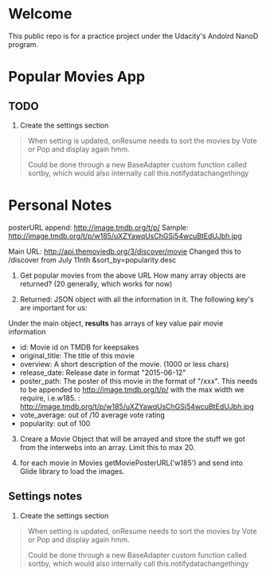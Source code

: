 # Welcome

This public repo is for a practice project under the Udacity's Andoird NanoD program.

# Popular Movies App

## TODO

1. Create the settings section

> When setting is updated, onResume needs to sort the movies by Vote or Pop and display again hmm.
> 
> Could be done through a new BaseAdapter custom function called sortby, which would also internally call this.notifydatachangethingy
> 


# Personal Notes

posterURL append: http://image.tmdb.org/t/p/
Sample: http://image.tmdb.org/t/p/w185/uXZYawqUsChGSj54wcuBtEdUJbh.jpg

Main URL: http://api.themoviedb.org/3/discover/movie
 Changed this to /discover from July 11nth
 &sort_by=popularity.desc

1. Get popular movies from the above URL
    How many array objects are returned? (20 generally, which works for now)

2. Returned: JSON object with all the information in it. The following key's are important for us:

Under the main object, **results** has arrays of key value pair movie information

* id: Movie id on TMDB for keepsakes
* original_title: The title of this movie
* overview: A short description of the movie. (1000 or less chars)
* release_date: Release date in format "2015-06-12"
* poster_path: The poster of this movie in the format of "/xxx". This needs to be appended to http://image.tmdb.org/t/p/ with the max width we require, i.e.w185. : http://image.tmdb.org/t/p/w185/uXZYawqUsChGSj54wcuBtEdUJbh.jpg
* vote_average: out of /10 average vote rating
* popularity: out of 100

3. Creare a Movie Object that will be arrayed and store the stuff we got from the interwebs into an array. Limit this to max 20.

4. for each movie in Movies getMoviePosterURL('w185') and send into Glide library to load the images.

## Settings notes

1. Create the settings section

> When setting is updated, onResume needs to sort the movies by Vote or Pop and display again hmm.
> 
> Could be done through a new BaseAdapter custom function called sortby, which would also internally call this.notifydatachangethingy
> 
